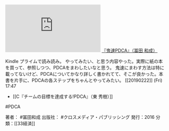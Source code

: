 
[![](https://gyazo.com/6ae784d15f1dd10ab5b8f1de8209da32.img)](http://www.amazon.co.jp/gp/product/B01M4L4UZW/ref=as_li_tl?ie=UTF8&camp=247&creative=1211&creativeASIN=B01M4L4UZW&linkCode=as2&tag=choiyaki81-22&linkId=ba7d963da39d7fb2f163f695dbf71470)
[『鬼速PDCA』（冨田 和成）](https://www.amazon.co.jp/gp/product/B01M4L4UZW/ref=as_li_tl?ie=UTF8&camp=247&creative=1211&creativeASIN=B01M4L4UZW&linkCode=as2&tag=choiyaki81-22&linkId=ba7d963da39d7fb2f163f695dbf71470)

Kindle プライムで読み読み。
やってみたい、と思う内容やった。実際に紙の本を買って、参照しつつ、PDCAをまわしたいなと思う。
鬼速にまわす方法は特に載ってないけど、PDCAについてかなり詳しく書かれてて、そこが良かった。本書を片手に、PDCAの各ステップをちゃんとやってみたい。
[[20190222]] (Fri) 17:47

- [[C『チームの目標を達成する!PDCA』（東 秀樹）]]

#PDCA 

著者： #冨田和成
出版社： #クロスメディア・パブリッシング
発行：2016
分類：[[33経済]]

